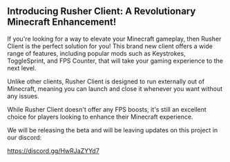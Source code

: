 ## Introducing Rusher Client: A Revolutionary Minecraft Enhancement!

If you're looking for a way to elevate your Minecraft gameplay, then Rusher Client is the perfect solution for you! This brand new client offers a wide range of features, including popular mods such as Keystrokes, ToggleSprint, and FPS Counter, that will take your gaming experience to the next level.

Unlike other clients, Rusher Client is designed to run externally out of Minecraft, meaning you can launch and close it whenever you want without any issues.

While Rusher Client doesn't offer any FPS boosts, it's still an excellent choice for players looking to enhance their Minecraft experience.

We will be releasing the beta and will be leaving updates on this project in our discord:

https://discord.gg/HwRJaZYYd7
